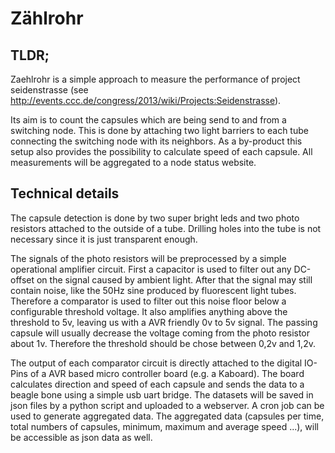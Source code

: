 Zählrohr
=========

TLDR;
-----
Zaehlrohr is a simple approach to measure the performance 
of project seidenstrasse (see http://events.ccc.de/congress/2013/wiki/Projects:Seidenstrasse).

Its aim is to count the capsules which are being send to and from a switching node.
This is done by attaching two light barriers to each tube
connecting the switching node with its neighbors.
As a by-product this setup also provides the possibility to calculate speed of each capsule.
All measurements will be aggregated to a node status website.

Technical details
-----------------
The capsule detection is done by two super bright leds and two photo resistors
attached to the outside of a tube.
Drilling holes into the tube is not necessary since it is just transparent enough.

The signals of the photo resistors will be preprocessed by a simple operational amplifier circuit.
First a capacitor is used to filter out any DC-offset on the signal caused by ambient light.
After that the signal may still contain noise,
like the 50Hz sine produced by fluorescent light tubes.
Therefore a comparator is used to filter out this noise floor below a configurable threshold voltage.
It also amplifies anything above the threshold to 5v, leaving us with a AVR friendly 0v to 5v signal.
The passing capsule will usually decrease the voltage coming from the photo resistor about 1v.
Therefore the threshold should be chose between 0,2v and 1,2v.

The output of each comparator circuit is directly attached to the digital IO-Pins of a AVR based
micro controller board (e.g. a Kaboard).
The board calculates direction and speed of each capsule and sends the data to a beagle bone using a 
simple usb uart bridge.
The datasets will be saved in json files by a python script and uploaded to a webserver.
A cron job can be used to generate aggregated data.
The aggregated data (capsules per time, total numbers of capsules, minimum, maximum and average speed ...),
will be accessible as json data as well.

 
